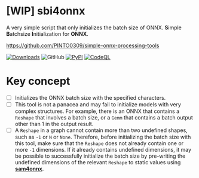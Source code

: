 # [WIP] sbi4onnx
A very simple script that only initializes the batch size of ONNX. **S**imple **B**atchsize **I**nitialization for **ONNX**.

https://github.com/PINTO0309/simple-onnx-processing-tools

[![Downloads](https://static.pepy.tech/personalized-badge/sbi4onnx?period=total&units=none&left_color=grey&right_color=brightgreen&left_text=Downloads)](https://pepy.tech/project/sbi4onnx) ![GitHub](https://img.shields.io/github/license/PINTO0309/sbi4onnx?color=2BAF2B) [![PyPI](https://img.shields.io/pypi/v/sbi4onnx?color=2BAF2B)](https://pypi.org/project/sbi4onnx/) [![CodeQL](https://github.com/PINTO0309/sbi4onnx/workflows/CodeQL/badge.svg)](https://github.com/PINTO0309/sbi4onnx/actions?query=workflow%3ACodeQL)

# Key concept
- [ ] Initializes the ONNX batch size with the specified characters.
- [ ] This tool is not a panacea and may fail to initialize models with very complex structures. For example, there is an ONNX that contains a `Reshape` that involves a batch size, or a `Gemm` that contains a batch output other than 1 in the output result.
- [ ] A `Reshape` in a graph cannot contain more than two undefined shapes, such as `-1` or `N` or `None`. Therefore, before initializing the batch size with this tool, make sure that the `Reshape` does not already contain one or more `-1` dimensions. If it already contains undefined dimensions, it may be possible to successfully initialize the batch size by pre-writing the undefined dimensions of the relevant `Reshape` to static values using **[sam4onnx](https://github.com/PINTO0309/sam4onnx)**.
